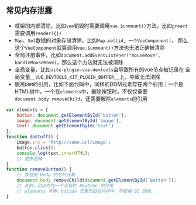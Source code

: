 ## 常见内存泄露

- 框架的内部清除，比如`vue`销毁时需要调用`vue.$unmount()`方法，比如`preact`需要调用`render({})`
- `Map`、`Set`数据的对象存储清除，比如`Map.set(id, 一个VueComponent)`， 那么这个`VueComponent`就算调用`vue.$unmount()`方法也无法正确被清除
- 全局注册事件，比如`document.addEventListener("mousemove", handleMouseMove)`，那么这个方法就无法被清除
- 全局变量，比如`vite-plugin-vue-devtools`会导致所有的vue节点被记录在 全局变量`__VUE_DEVTOOLS_KIT_PLUGIN_BUFFER__`上，导致无法清除
- 脱离`DOM`的引用，比如下面代码中，同样的DOM元素存在两个引用：一个是HTML树中，一个在`elements`中，删除按钮时，不仅仅需要`document.body.removeChild`，还需要解除`elements`的引用
```js
var elements = {
    button: document.getElementById('button'),
    image: document.getElementById('image'),
    text: document.getElementById('text')
};
function doStuff() {
    image.src = 'http://some.url/image';
    button.click();
    console.log(text.innerHTML);
    // 更多逻辑
}
function removeButton() {
    // 按钮是 body 的后代元素
    document.body.removeChild(document.getElementById('button'));
    // 此时，仍旧存在一个全局的 #button 的引用
    // elements 字典。button 元素仍旧在内存中，不能被 GC 回收。
}
```